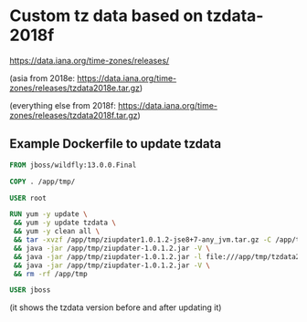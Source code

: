# Custom tz data based on tzdata-2018f

https://data.iana.org/time-zones/releases/

(asia from 2018e: https://data.iana.org/time-zones/releases/tzdata2018e.tar.gz)

(everything else from 2018f: https://data.iana.org/time-zones/releases/tzdata2018f.tar.gz)

## Example Dockerfile to update tzdata

```Dockerfile
FROM jboss/wildfly:13.0.0.Final

COPY . /app/tmp/

USER root

RUN yum -y update \
 && yum -y update tzdata \
 && yum -y clean all \
 && tar -xvzf /app/tmp/ziupdater1.0.1.2-jse8+7-any_jvm.tar.gz -C /app/tmp/ \
 && java -jar /app/tmp/ziupdater-1.0.1.2.jar -V \
 && java -jar /app/tmp/ziupdater-1.0.1.2.jar -l file:///app/tmp/tzdata2018f-01.tar.gz \
 && java -jar /app/tmp/ziupdater-1.0.1.2.jar -V \
 && rm -rf /app/tmp

USER jboss
```

(it shows the tzdata version before and after updating it)
